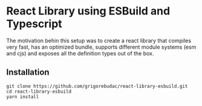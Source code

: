 # React Library using ESBuild and Typescript

The motivation behin this setup was to create a react library that compiles very fast, has an optimized bundle, supports different module systems (esm and cjs) and exposes all the definition types out of the box.

## Installation

```
git clone https://github.com/grigorebudac/react-library-esbuild.git
cd react-library-esbuild
yarn install
```
